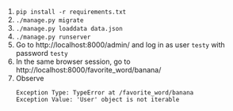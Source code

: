 1. `pip install -r requirements.txt`
1. `./manage.py migrate`
1. `./manage.py loaddata data.json`
1. `./manage.py runserver`
1. Go to http://localhost:8000/admin/ and log in as user `testy` with password `testy`
1. In the same browser session, go to http://localhost:8000/favorite_word/banana/
1. Observe
    ```
    Exception Type: TypeError at /favorite_word/banana
    Exception Value: 'User' object is not iterable
    ```

